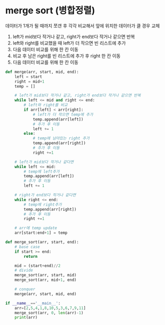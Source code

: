 # merge sort (병합정렬)
데이터가 1개가 될 때까지 쪼갠 후 각각 비교해서 앞에 위치한 데이터가 클 경우 교체

1. left가 mid보다 작거나 같고, right가 end보다 작거나 같으면 반복
2. left와 right를 비교했을 때 left가 더 작으면 빈 리스트에 추가
3. 다음 데이터 비교를 위해 한 칸 이동
4. 비교 후 남은 right를 빈 리스트에 추가 후 right 한 칸 이동
5. 다음 데이터 비교를 위해 한 칸 이동

```python
def merge(arr, start, mid, end):
    left = start
    right = mid+1
    temp = []

    # left가 mid보다 작거나 같고, right가 end보다 작거나 같으면 반복
    while left <= mid and right <= end:
        # left와 right를 비교
        if arr[left] < arr[right]:
            # left가 더 작으면 temp에 추가
            temp.append(arr[left])
            # 추가 후 이동
            left += 1
        else:
            # temp에 남아있는 right 추가
            temp.append(arr[right])
            # 추가 후 이동
            right +=1

    # left가 mid보다 작거나 같다면
    while left <= mid:
        # temp에 left추가
        temp.append(arr[left])
        # 추가 후 이동
        left += 1

    # right가 end보다 작거나 같다면
    while right <= end:   
        # temp에 right추가
        temp.append(arr[right])
        # 추가 후 이동
        right +=1

    # arr에 temp update
    arr[start:end+1] = temp

def merge_sort(arr, start, end):
    # base case
    if start >= end:
        return

    mid = (start+end)//2
    # divide
    merge_sort(arr, start, mid)
    merge_sort(arr, mid+1, end)

    # conquer
    merge(arr, start, mid, end)

if __name__=='__main__':
    arr=[2,5,4,1,8,10,5,3,6,7,9,11]
    merge_sort(arr, 0, len(arr)-1)
    print(arr)
```
